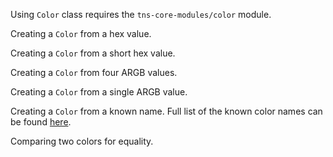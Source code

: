 Using `Color` class requires the `tns-core-modules/color` module.

Creating a `Color` from a hex value.
<snippet id='color-hex-full'/>
<snippet id='color-hex-full-ts'/>

Creating a `Color` from a short hex value.
<snippet id='color-hex-short'/>
<snippet id='color-hex-short-ts'/>

Creating a `Color` from four ARGB values.
<snippet id='color-rgba'/>
<snippet id='color-rgba-ts'/>

Creating a `Color` from a single ARGB value.
<snippet id='color-rgba-full'/>
<snippet id='color-rgba-full-ts'/>

Creating a `Color` from a known name. 
Full list of the known color names can be found [here](https://docs.nativescript.org/api-reference/modules/_color_known_colors_).
<snippet id='olor-color-name'/>
<snippet id='olor-color-name-ts'/>

Comparing two colors for equality.
<snippet id='color-compare'/>
<snippet id='color-compare-ts'/>